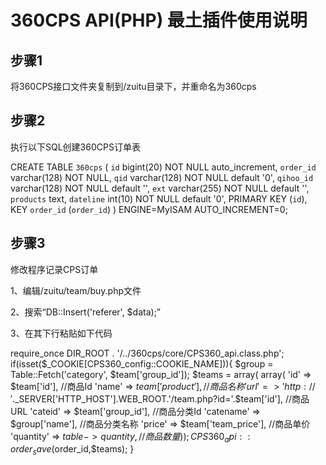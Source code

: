 360CPS API(PHP) 最土插件使用说明
==============

步骤1
-------------
将360CPS接口文件夹复制到/zuitu目录下，并重命名为360cps

步骤2
-------------
执行以下SQL创建360CPS订单表

CREATE TABLE `360cps` (
  `id` bigint(20) NOT NULL auto_increment,
  `order_id` varchar(128) NOT NULL,
  `qid` varchar(128) NOT NULL default '0',
  `qihoo_id` varchar(128) NOT NULL default '',
  `ext` varchar(255) NOT NULL default '',
  `products` text,
  `dateline` int(10) NOT NULL default '0',
  PRIMARY KEY  (`id`),
  KEY `order_id` (`order_id`)
) ENGINE=MyISAM AUTO_INCREMENT=0;


步骤3
-------------
修改程序记录CPS订单

1、编辑/zuitu/team/buy.php文件

2、搜索“DB::Insert('referer', $data);”

3、在其下行粘贴如下代码

require_once DIR_ROOT . '/../360cps/core/CPS360_api.class.php';
if(isset($_COOKIE[CPS360_config::COOKIE_NAME])){
	$group = Table::Fetch('category', $team['group_id']);
	$teams = array(
		array(
			'id'		=> $team['id'],							//商品Id
			'name'		=> $team['product'],					//商品名称
			'url'		=> 'http://'.$_SERVER['HTTP_HOST'].WEB_ROOT.'/team.php?id='.$team['id'],	//商品URL
			'cateid'	=> $team['group_id'],					//商品分类Id
			'catename'	=> $group['name'],						//商品分类名称
			'price'		=> $team['team_price'],					//商品单价
			'quantity'	=> $table->quantity,					//商品数量
		)
	);
	CPS360_api::order_save($order_id,$teams);
}